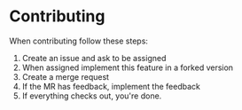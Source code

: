 # Contributing

When contributing follow these steps:

1. Create an issue and ask to be assigned
2. When assigned implement this feature in a forked version
3. Create a merge request
4. If the MR has feedback, implement the feedback
5. If everything checks out, you're done.
